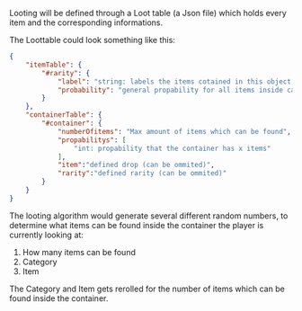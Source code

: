 Looting will be defined through a Loot table (a Json file) which holds every item and the corresponding informations.

The Loottable could look something like this:

```JSON
{   
    "itemTable": {
        "#rarity": {
            "label": "string: labels the items cotained in this object, e.g: SPECIAL, RARE,...",
            "probability": "general propability for all items inside category",
        }
    },
    "containerTable": {
        "#container": {
            "numberOfitems": "Max amount of items which can be found",
            "propabilitys": [
                "int: propability that the container has x items"                
            ],
            "item":"defined drop (can be ommited)",
            "rarity":"defined rarity (can be ommited)"
        }
    }
}
```
The looting algorithm would generate several different random numbers, to determine what items can be found inside the container the player is currently looking at:
1. How many items can be found
2. Category
3. Item 

The Category and Item gets rerolled for the number of items which can be found inside the container.
